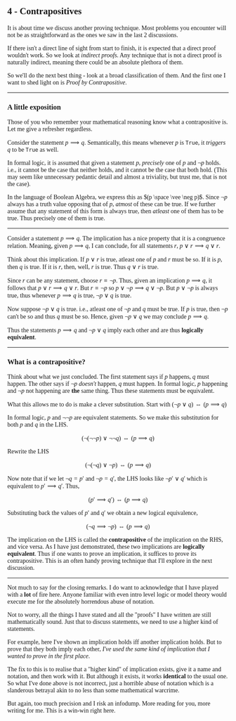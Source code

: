 <span style='font-family: Calibri serif'>

## 4 - Contrapositives

</span>

<span style='font-family: Bahnschrift'>

It is about time we discuss another proving technique. Most problems you encounter will not be as straightforward as the ones we saw in the last 2 discussions. 

If there isn't a direct line of sight from start to finish, it is expected that a direct proof wouldn't work. So we look at *indirect proofs*. Any technique that is not a direct proof is naturally indirect, meaning there could be an absolute plethora of them.

So we'll do the next best thing - look at a broad classification of them. And the first one I want to shed light on is *Proof by Contrapositive*.

---

<span style='font-family: Calibri serif;'>

### A little exposition

</span>

Those of you who remember your mathematical reasoning know what a contrapositive is. Let me give a refresher regardless.

Consider the statement $p \implies q$. Semantically, this means whenever $p$ is `True`, it *triggers* $q$ to be `True` as well.

In formal logic, it is assumed that given a statement $p$, *precisely* one of $p$ and $\neg p$ holds. i.e., it cannot be the case that neither holds, and it cannot be the case that both hold. (This may seem like unnecessary pedantic detail and almost a triviality, but trust me, that is not the case).

In the language of Boolean Algebra, we express this as $(p \space \vee \neg p)$. Since $\neg p$ always has a truth value opposing that of $p$, *atmost* of these can be true. If we further assume that any statement of this form is always true, then *atleast* one of them has to be true. Thus precisely one of them is true.

---

Consider a statement $p \implies q$. The implication has a nice property that it is a congruence relation. Meaning, given $p \implies q$, I can conclude, for all statements $r$, $p \vee r \implies q \vee r$.

Think about this implication. If $p \vee r$ is true, atleast one of $p$ and $r$ must be so. If it is $p$, then $q$ is true. If it is $r$, then, well, $r$ is true. Thus $q \vee r$ is true.

Since $r$ can be any statement, choose $r \equiv \neg p$. Thus, given an implication $p \implies q$, it follows that $p \vee r \implies q \vee r$. But $r \equiv \neg p$ so $p \vee \neg p \implies q \vee \neg p$. But $p \vee \neg p$ is always true, thus whenever $p \implies q$ is true, $\neg p \vee q$ is true.

Now suppose $\neg p \vee q$ is true. i.e., atleast one of $\neg p$ and $q$ must be true. If $p$ is true, then $\neg p$ can't be so and thus $q$ must be so. Hence, given $\neg p \vee q$ we may conclude $p \implies q$.

Thus the statements $p \implies q$ and $\neg p \vee q$ imply each other and are thus **logically equivalent**.

---

<span style='font-family: Calibri serif;'>

### What is a contrapositive?

</span>

Think about what we just concluded. The first statement says if $p$ happens, $q$ must happen. The other says if $\neg p$ *doesn't* happen, $q$ must happen. In formal logic, $p$ happening and $\neg p$ not happening are **the** same thing. Thus these statements must be equivalent.

What this allows me to do is make a clever substitution. Start with $(\neg p \vee q) \iff (p \implies q)$

In formal logic, $p$ and $\neg \neg p$ are equivalent statements. So we make this substitution for both $p$ and $q$ in the LHS.

$$(\neg (\neg \neg p) \vee \neg \neg q) \iff (p \implies q)$$

Rewrite the LHS

$$(\neg(\neg q) \vee \neg p) \iff (p \implies q)$$

Now note that if we let $\neg q = p'$ and $\neg p = q'$, the LHS looks like $\neg p' \vee q'$ which is equivalent to $p' \implies q'$. Thus,

$$(p' \implies q') \iff (p \implies q)$$

Substituting back the values of $p'$ and $q'$ we obtain a new logical equivalence,

$$(\neg q \implies \neg p) \iff (p \implies q)$$

The implication on the LHS is called the **contrapositive** of the implication on the RHS, and vice versa. As I have just demonstrated, these two implications are **logically equivalent**. Thus if one wants to prove an implication, it suffices to prove its contrapositive. This is an often handy proving technique that I'll explore in the next discussion.

---

Not much to say for the closing remarks. I do want to acknowledge that I have played with a **lot** of fire here. Anyone familiar with even intro level logic or model theory would execute me for the absolutely horrendous abuse of notation.

Not to worry, all the things I have stated and all the "proofs" I have written are still mathematically sound. Just that to discuss statements, we need to use a higher kind of statements.

For example, here I've shown an implication holds iff another implication holds. But to prove that they both imply each other, *I've used the same kind of implication that I wanted to prove in the first place*.

The fix to this is to realise that a "higher kind" of implication exists, give it a name and notation, and then work with it. But although it exists, it works **identical** to the usual one. So what I've done above is not incorrect, just a horrible abuse of notation which is a slanderous betrayal akin to no less than some mathematical warcrime.

But again, too much precision and I risk an infodump. More reading for you, more writing for me. This is a win-win right here.

</span>